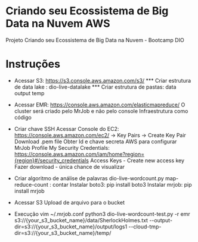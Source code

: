 # Criando seu Ecossistema de Big Data na Nuvem AWS
Projeto Criando seu Ecossistema de Big Data na Nuvem - Bootcamp DIO

# Instruções
* Acessar S3: https://s3.console.aws.amazon.com/s3/
*** Criar estrutura de data lake : dio-live-datalake
*** Criar estrutura de pastas:
 data
 output
 temp

* Acessar EMR: https://console.aws.amazon.com/elasticmapreduce/
O cluster será criado pelo MrJob e não pelo console
Infraestrutura como código

* Criar chave SSH
Acessar Console do EC2: https://console.aws.amazon.com/ec2/ -> Key Pairs -> Create Key Pair
Download .pem file
Obter Id e chave secreta AWS para configurar MrJob
Profile
My Security Credentials: https://console.aws.amazon.com/iam/home?region={region}#/security_credentials
Access Keys - Create new access key
Fazer download - única chance de visualizar

* Criar algoritmo de análise de palavras
dio-live-wordcount.py
map-reduce-count : contar
Instalar boto3: pip install boto3
Instalar mrjob: pip install mrjob

* Acessar S3
Upload de arquivo para o bucket

* Execução
vim ~/.mrjob.conf
python3 dio-live-wordcount-test.py -r emr s3://{your_s3_bucket_name}/data/SherlockHolmes.txt --output-dir=s3://{your_s3_bucket_name}/output/logs1 --cloud-tmp-dir=s3://{your_s3_bucket_name}/temp/
